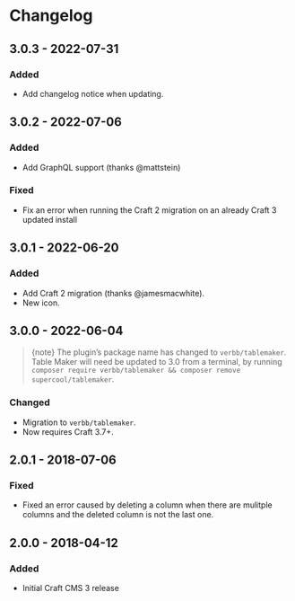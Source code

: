 # Changelog

## 3.0.3 - 2022-07-31

### Added
- Add changelog notice when updating.

## 3.0.2 - 2022-07-06

### Added
- Add GraphQL support (thanks @mattstein)

### Fixed
- Fix an error when running the Craft 2 migration on an already Craft 3 updated install

## 3.0.1 - 2022-06-20

### Added
- Add Craft 2 migration (thanks @jamesmacwhite).
- New icon.

## 3.0.0 - 2022-06-04

> {note} The plugin’s package name has changed to `verbb/tablemaker`. Table Maker will need be updated to 3.0 from a terminal, by running `composer require verbb/tablemaker && composer remove supercool/tablemaker`.

### Changed
- Migration to `verbb/tablemaker`.
- Now requires Craft 3.7+.

## 2.0.1 - 2018-07-06

### Fixed
- Fixed an error caused by deleting a column when there are mulitple columns and the deleted column is not the last one.

## 2.0.0 - 2018-04-12

### Added
- Initial Craft CMS 3 release
